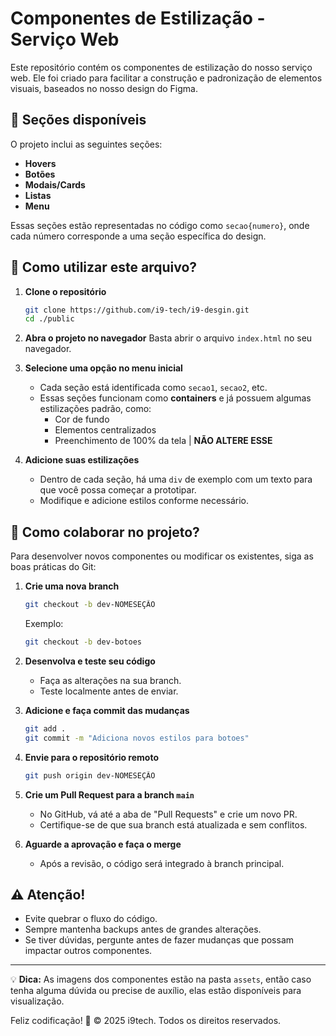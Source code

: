 # Componentes de Estilização - Serviço Web

Este repositório contém os componentes de estilização do nosso serviço web. Ele foi criado para facilitar a construção e padronização de elementos visuais, baseados no nosso design do Figma.

## 📌 Seções disponíveis
O projeto inclui as seguintes seções:
- **Hovers**
- **Botões**
- **Modais/Cards**
- **Listas**
- **Menu**

Essas seções estão representadas no código como `secao{numero}`, onde cada número corresponde a uma seção específica do design.

## 🚀 Como utilizar este arquivo?

1. **Clone o repositório**
   ```sh
   git clone https://github.com/i9-tech/i9-desgin.git
   cd ./public
   ```
2. **Abra o projeto no navegador**
   Basta abrir o arquivo `index.html` no seu navegador.

3. **Selecione uma opção no menu inicial**
   - Cada seção está identificada como `secao1`, `secao2`, etc.
   - Essas seções funcionam como **containers** e já possuem algumas estilizações padrão, como:
     - Cor de fundo
     - Elementos centralizados
     - Preenchimento de 100% da tela | **NÃO ALTERE ESSE**

4. **Adicione suas estilizações**
   - Dentro de cada seção, há uma `div` de exemplo com um texto para que você possa começar a prototipar.
   - Modifique e adicione estilos conforme necessário.

## 🔀 Como colaborar no projeto?

Para desenvolver novos componentes ou modificar os existentes, siga as boas práticas do Git:

1. **Crie uma nova branch**
   ```sh
   git checkout -b dev-NOMESEÇÃO
   ```
   Exemplo:
   ```sh
   git checkout -b dev-botoes
   ```

2. **Desenvolva e teste seu código**
   - Faça as alterações na sua branch.
   - Teste localmente antes de enviar.

3. **Adicione e faça commit das mudanças**
   ```sh
   git add .
   git commit -m "Adiciona novos estilos para botoes"
   ```

4. **Envie para o repositório remoto**
   ```sh
   git push origin dev-NOMESEÇÃO
   ```

5. **Crie um Pull Request para a branch `main`**
   - No GitHub, vá até a aba de "Pull Requests" e crie um novo PR.
   - Certifique-se de que sua branch está atualizada e sem conflitos.

6. **Aguarde a aprovação e faça o merge**
   - Após a revisão, o código será integrado à branch principal.

## ⚠️ Atenção!
- Evite quebrar o fluxo do código.
- Sempre mantenha backups antes de grandes alterações.
- Se tiver dúvidas, pergunte antes de fazer mudanças que possam impactar outros componentes.

---

💡 **Dica:** As imagens dos componentes estão na pasta `assets`, então caso tenha alguma dúvida ou precise de auxílio, elas estão disponíveis para visualização.

Feliz codificação! 🚀
&copy; 2025 i9tech. Todos os direitos reservados. 